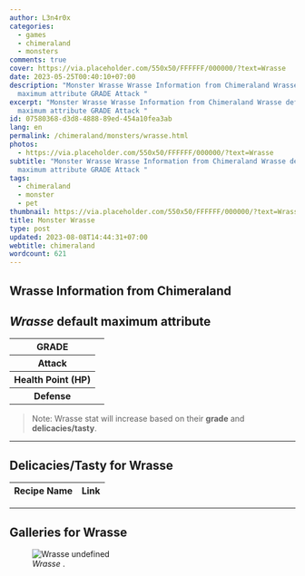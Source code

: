 ```yaml
---
author: L3n4r0x
categories:
  - games
  - chimeraland
  - monsters
comments: true
cover: https://via.placeholder.com/550x50/FFFFFF/000000/?text=Wrasse
date: 2023-05-25T00:40:10+07:00
description: "Monster Wrasse Wrasse Information from Chimeraland Wrasse default
  maximum attribute GRADE Attack "
excerpt: "Monster Wrasse Wrasse Information from Chimeraland Wrasse default
  maximum attribute GRADE Attack "
id: 07580368-d3d8-4888-89ed-454a10fea3ab
lang: en
permalink: /chimeraland/monsters/wrasse.html
photos:
  - https://via.placeholder.com/550x50/FFFFFF/000000/?text=Wrasse
subtitle: "Monster Wrasse Wrasse Information from Chimeraland Wrasse default
  maximum attribute GRADE Attack "
tags:
  - chimeraland
  - monster
  - pet
thumbnail: https://via.placeholder.com/550x50/FFFFFF/000000/?text=Wrasse
title: Monster Wrasse
type: post
updated: 2023-08-08T14:44:31+07:00
webtitle: chimeraland
wordcount: 621
---
```


<link
  rel="stylesheet"
  href="https://rawcdn.githack.com/dimaslanjaka/Web-Manajemen/870a349/css/bootstrap-5-3-0-alpha3-wrapper.css"
/>
<section id="bootstrap-wrapper">
  <div data-bs-theme="dark">
    <h2>Wrasse Information from Chimeraland</h2>
    <h2 id="attribute"><i>Wrasse</i> default maximum attribute</h2>
    <div class="row">
      <div class="col mb-2">
        <div class="card">
          <div class="card-body">
            <table>
              <tr>
                <th>GRADE</th>
                <td><br /></td>
              </tr>
              <tr>
                <th>Attack</th>
                <td></td>
              </tr>
              <tr>
                <th>Health Point (HP)</th>
                <td></td>
              </tr>
              <tr>
                <th>Defense</th>
                <td></td>
              </tr>
            </table>
          </div>
        </div>
      </div>
    </div>
    <blockquote class="bd-callout bd-callout-warning">
      Note: Wrasse stat will increase based on their <b>grade</b> and
      <b>delicacies/tasty</b>.
    </blockquote>
    <hr />
    <h2 id="delicacies">Delicacies/Tasty for Wrasse</h2>
    <div class="card">
      <div class="card-body">
        <div class="table-responsive">
          <table class="table table-striped">
            <thead>
              <tr>
                <th>Recipe Name</th>
                <th>Link</th>
              </tr>
            </thead>
            <tbody></tbody>
          </table>
        </div>
      </div>
    </div>
    <hr />
    <div id="gallery">
      <h2>Galleries for Wrasse</h2>
      <div class="row">
        <div class="col-lg-6 col-12">
          <figure>
            <img
              src="https://www.webmanajemen.com/undefined"
              alt="Wrasse undefined"
            />
            <figcaption style="word-wrap: break-word">
              <i>Wrasse</i> .
            </figcaption>
          </figure>
        </div>
      </div>
    </div>
  </div>
</section>